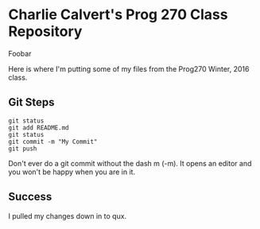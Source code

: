 # Charlie Calvert's Prog 270 Class Repository

Foobar

Here is where I'm putting some of my files from the Prog270 Winter, 2016 class.

## Git Steps

```
git status
git add README.md
git status
git commit -m "My Commit"
git push
```

Don't ever do a git commit without the dash m (-m). It opens an editor and you won't be happy when you are in it.

## Success

I pulled my changes down in to qux.

